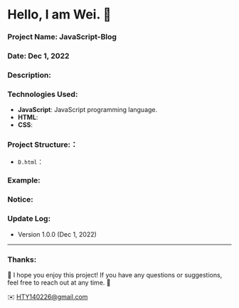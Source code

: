 Hello, I am Wei. 📌
======

### Project Name: JavaScript-Blog

### Date:  Dec 1, 2022

### Description:

### Technologies Used:
- **JavaScript**: JavaScript programming language.
- **HTML**:
- **CSS**: 

### Project Structure:：
- `D.html`：

### Example:


### Notice:


### Update Log:
- Version 1.0.0 (Dec 1, 2022)

***
### Thanks:

📌 I hope you enjoy this project! If you have any questions or suggestions, feel free to reach out at any time. 📌

✉️ HTY140226@gmail.com

